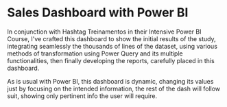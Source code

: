 # Sales Dashboard with Power BI

In conjunction with Hashtag Treinamentos in their Intensive Power BI Course, I've crafted this dashboard to show the initial results of the study, integrating seamlessly the thousands of lines of the dataset, using various methods of transformation using Power Query and its multiple functionalities, then finally developing the reports, carefully placed in this dashboard.

As is usual with Power BI, this dashboard is dynamic, changing its values just by focusing on the intended information, the rest of the dash will follow suit, showing only pertinent info the user will require.
